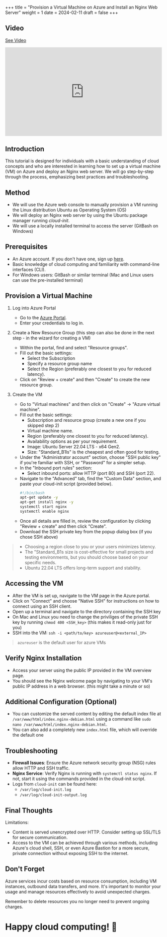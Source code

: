 +++
title = "Provision a Virtual Machine on Azure and Install an Nginx Web Server"
weight = 1
date = 2024-02-11
draft = false
+++

## Video

[See Video](https://vimeo.com/912243936/b7cadb99bc)

<div style="padding:56.25% 0 0 0;position:relative;"><iframe src="https://player.vimeo.com/video/912243936?h=b7cadb99bc&amp;title=0&amp;byline=0&amp;portrait=0&amp;badge=0&amp;autopause=0&amp;player_id=0&amp;app_id=58479" frameborder="0" allow="autoplay; fullscreen; picture-in-picture; clipboard-write" style="position:absolute;top:0;left:0;width:100%;height:100%;" title="Azure VM Nginx"></iframe></div><script src="https://player.vimeo.com/api/player.js"></script>

## Introduction

This tutorial is designed for individuals with a basic understanding of cloud concepts and who are interested in learning how to set up a virtual machine (VM) on Azure and deploy an Nginx web server. We will go step-by-step through the process, emphasizing best practices and troubleshooting.

## Method

- We will use the Azure web console to manually provision a VM running the Linux distribution Ubuntu as Operating System (OS)
- We will deploy an Nginx web server by using the Ubuntu package manager running _cloud-init_.
- We will use a locally installed terminal to access the server (GitBash on Windows)

## Prerequisites

- An Azure account. If you don't have one, sign up [here](https://azure.microsoft.com/).
- Basic knowledge of cloud computing and familiarity with command-line interfaces (CLI).
- For Windows users: GitBash or similar terminal (Mac and Linux users can use the pre-installed terminal)

## Provision a Virtual Machine

1. Log into Azure Portal
   - Go to the [Azure Portal](https://portal.azure.com/).
   - Enter your credentials to log in.

2. Create a New Resource Group (this step can also be done in the next step - in the wizard for creating a VM)
   - Within the portal, find and select "Resource groups".
   - Fill out the basic settings:
     - Select the Subscription
	 - Specify a resource group name
     - Select the Region (preferably one closest to you for reduced latency).
   - Click on "Review + create" and then "Create" to create the new resource group.

3. Create the VM
   - Go to "Virtual machines" and then click on "Create" -> "Azure virtual machine".
   - Fill out the basic settings:
     - Subscription and resource group (create a new one if you skipped step 2)
     - Virtual machine name.
     - Region (preferably one closest to you for reduced latency).
     - Availability options as per your requirement.
     - Image: Ubuntu Server 22.04 LTS - x64 Gen2.
     - Size: "Standard_B1ls" is the cheapest and often good for testing.
   - Under the "Administrator account" section, choose "SSH public key" if you're familiar with SSH, or "Password" for a simpler setup.
   - In the "Inbound port rules" section:
   	 - Select inbound ports: allow HTTP (port 80) and SSH (port 22).
   - Navigate to the "Advanced" tab, find the "Custom Data" section, and paste your cloud-init script (provided below).
		```bash
		#!/bin/bash
		apt-get update -y
		apt-get install nginx -y
		systemctl start nginx
		systemctl enable nginx

		```
   - Once all details are filled in, review the configuration by clicking "Review + create" and then click "Create".
   - Download the SSH private key from the popup dialog box (if you chose SSH above)

> - Choosing a region close to you or your users minimizes latency.
> - The "Standard_B1s size is cost-effective for small projects and testing environments, but you should choose based on your specific needs.
> - Ubuntu 22.04 LTS offers long-term support and stability.


## Accessing the VM
   - After the VM is set up, navigate to the VM page in the Azure portal.
   - Click on "Connect" and choose "Native SSH" for instructions on how to connect using an SSH client.
   - Open up a terminal and navigate to the directory containing the SSH key
   - On Mac and Linux you need to change the priviliges of the private SSH key by running `chmod 400 <SSH_key>` (this makes it read-only just for you)
   - SSH into the VM: `ssh -i <path/to/key> azureuser@<external_IP>`

> `azureuser` is the default user for azure VMs

## Verify Nginx Installation
   - Access your server using the public IP provided in the VM overview page.
   - You should see the Nginx welcome page by navigating to your VM's public IP address in a web browser. (this might take a minute or so)

## Additional Configuration (Optional)

- You can customize the served content by editing the default index file at `/var/www/html/index.nginx-debian.html` using a command like `sudo nano /var/www/html/index.nginx-debian.html`.
- You can also add a completely new `index.html` file, which will override the default one

## Troubleshooting

- **Firewall Issues**: Ensure the Azure network security group (NSG) rules allow HTTP and SSH traffic.
- **Nginx Service**: Verify Nginx is running with `systemctl status nginx`. If not, start it using the commands provided in the cloud-init script.
- Logs from `cloud-init` can be found here:
  -  `/var/log/cloud-init.log`
  -  `/var/log/cloud-init-output.log`

## Final Thoughts

Limitations:
- Content is served unencrypted over HTTP. Consider setting up SSL/TLS for secure communication.
- Access to the VM can be achieved through various methods, including Azure's cloud shell, SSH, or even Azure Bastion for a more secure, private connection without exposing SSH to the internet.

## Don't Forget

Azure services incur costs based on resource consumption, including VM instances, outbound data transfers, and more. It's important to monitor your usage and manage resources effectively to avoid unexpected charges.

Remember to delete resources you no longer need to prevent ongoing charges.

# Happy cloud computing! 🚀
